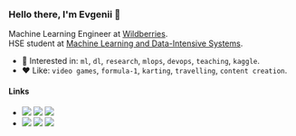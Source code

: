 ### Hello there, I'm Evgenii 👋

Machine Learning Engineer at [Wildberries](https://www.wildberries.ru/).<br>
HSE student at [Machine Learning and Data-Intensive Systems](https://www.hse.ru/en/ma/mlds/).<br>

- 🤔 Interested in: `ml`, `dl`, `research`, `mlops`, `devops`, `teaching`, `kaggle`.<br>
- ❤️ Like: `video games`, `formula-1`, `karting`, `travelling`, `content creation`.<br>

#### Links
- <a href="https://www.linkedin.com/in/evgenii-pishchik/"><img src="https://img.shields.io/badge/Evgenii_Pishchik-gray?logo=linkedin&labelColor=blue&color=gray"/></a> <a href="mailto:jenjapishhik@gmail.com"><img src="https://img.shields.io/badge/Gmail-jenjapishhik-gray?logo=gmail&logoColor=white&labelColor=red&color=gray"/></a> <a href="https://t.me/neural_info"><img src="https://img.shields.io/endpoint?url=https%3A%2F%2Fmogyo.ro%2Fquart-apis%2Ftgmembercount%3Fchat_id%3Dneural_info"/></a> <br>
- <a href="https://orcid.org/0000-0001-6614-4419"><img src="https://img.shields.io/badge/ORCID-0000--0001--6614--4419-gray?logo=orcid&logoColor=gray&labelColor=green"/></a> <a href="https://scholar.google.com/citations?user=_DDNQUAAAAAJ&hl=en"><img src="https://img.shields.io/badge/Evgenii_Pishchik-gray?logo=googlescholar&color=gray&labelColor=gray"/></a> <a href="https://www.kaggle.com/pe4eniks"><img src="https://img.shields.io/badge/Pe4enIks-gray?logo=kaggle&logoColor=white&labelColor=blue&color=gray"/></a> <br>
